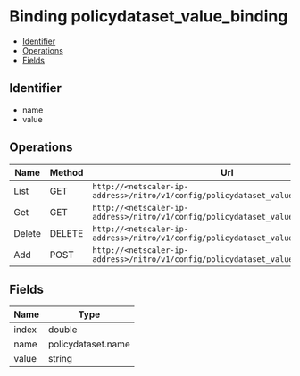 # Binding policydataset_value_binding

- [Identifier](#identifier)
- [Operations](#operations)
- [Fields](#fields)

## Identifier

- name
- value

## Operations

| Name | Method | Url |
|----|----|----|
| List | GET | `http://<netscaler-ip-address>/nitro/v1/config/policydataset_value_binding` |
| Get | GET | `http://<netscaler-ip-address>/nitro/v1/config/policydataset_value_binding/<name>` |
| Delete | DELETE | `http://<netscaler-ip-address>/nitro/v1/config/policydataset_value_binding/<name>` |
| Add | POST | `http://<netscaler-ip-address>/nitro/v1/config/policydataset_value_binding` |

## Fields

| Name | Type |
|----|----|
| index | double |
| name | policydataset.name |
| value | string |

